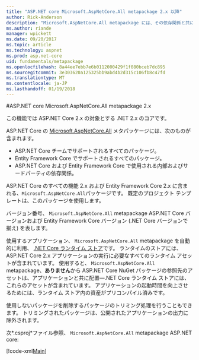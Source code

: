 ```yaml
---
title: "ASP.NET core Microsoft.AspNetCore.All metapackage 2.x 以降"
author: Rick-Anderson
description: "Microsoft.AspNetCore.All metapackage には、その依存関係と共に、サポートされているすべての ASP.NET Core および Entity Framework Core パッケージが含まれています。"
ms.author: riande
manager: wpickett
ms.date: 09/20/2017
ms.topic: article
ms.technology: aspnet
ms.prod: asp.net-core
uid: fundamentals/metapackage
ms.openlocfilehash: 8a44ee7ebb7e6b0112000429f1f080bceb7dc895
ms.sourcegitcommit: 3e303620a125325bb9abd4b2d315c106fb8c47fd
ms.translationtype: MT
ms.contentlocale: ja-JP
ms.lasthandoff: 01/19/2018
---
```

#<a name="microsoftaspnetcoreall-metapackage-for-aspnet-core-2x"></a>ASP.NET core Microsoft.AspNetCore.All metapackage 2.x

この機能では ASP.NET Core 2.x の対象とする .NET 2.x のコアです。

ASP.NET Core の [Microsoft.AspNetCore.All](https://www.nuget.org/packages/Microsoft.AspNetCore.All) メタパッケージには、次のものが含まれます。

* ASP.NET Core チームでサポートされるすべてのパッケージ。
* Entity Framework Core でサポートされるすべてのパッケージ。 
* ASP.NET Core および Entity Framework Core で使用される内部およびサードパーティの依存関係。 

ASP.NET Core のすべての機能 2.x および Entity Framework Core 2.x に含まれる、`Microsoft.AspNetCore.All`パッケージです。 既定のプロジェクト テンプレートは、このパッケージを使用します。

バージョン番号、 `Microsoft.AspNetCore.All` metapackage ASP.NET Core バージョンおよび Entity Framework Core バージョン (.NET Core バージョンで揃え) を表します。

使用するアプリケーション、 `Microsoft.AspNetCore.All` metapackage を自動的に利用、 [.NET Core ランタイム ストア](https://docs.microsoft.com/dotnet/core/deploying/runtime-store)です。 ランタイムのストアには、ASP.NET Core 2.x アプリケーションの実行に必要なすべてのランタイム アセットが含まれています。 使用すると、 `Microsoft.AspNetCore.All` metapackage、**ありません**から ASP.NET Core NuGet パッケージの参照先のアセットは、アプリケーションと共に配置&mdash;.NET Core ランタイム ストアには、これらのアセットが含まれています。 アプリケーションの起動時間を向上させるためには、ランタイム ストア内の資産がプリコンパイル済みです。

使用しないパッケージを削除するパッケージのトリミング処理を行うこともできます。 トリミングされたパッケージは、公開されたアプリケーションの出力に除外されます。

次*.csproj*ファイル参照、 `Microsoft.AspNetCore.All` metapackage ASP.NET core:

[!code-xml[Main](..\mvc\views\view-compilation\sample\MvcRazorCompileOnPublish2.csproj?highlight=9)]
